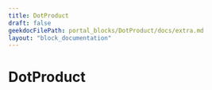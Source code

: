 ```yaml
---
title: DotProduct
draft: false
geekdocFilePath: portal_blocks/DotProduct/docs/extra.md
layout: "block_documentation"
---
```

# DotProduct